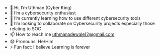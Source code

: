 - 👋 Hi, I’m Uthman (Cyber King)
- 👀 I’m a cybersecurity enthusiast
- 🌱 I’m currently learning how to use different cybersecurity tools 
- 💞️ I’m looking to collaborate on Cybersecurity projects especially those relating to SOC
- 📫 How to reach me uthmanadewale12@gmail.com
- 😄 Pronouns: He/Him
- ⚡ Fun fact: I believe Learning is forever

<!---
CyberKingb/CyberKingb is a ✨ special ✨ repository because its `README.md` (this file) appears on your GitHub profile.
You can click the Preview link to take a look at your changes.
--->

